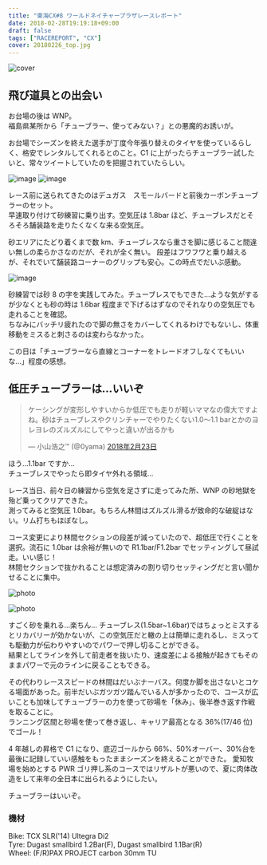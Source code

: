 ```yaml
---
title: "東海CX#8 ワールドネイチャープラザレースレポート"
date: 2018-02-28T19:19:18+09:00
draft: false
tags: ["RACEREPORT", "CX"]
cover: 20180226_top.jpg
---
```


![cover](https://farm5.staticflickr.com/4697/40475491811_508c6f6222_c.jpg)

## 飛び道具との出会い

お台場の後は WNP。\
福島県某所から「チューブラー、使ってみない？」との悪魔的お誘いが。

お台場でシーズンを終えた選手が丁度今年張り替えのタイヤを使っているらしく、格安でレンタルしてくれるとのこと。C1 に上がったらチューブラー試したいと、常々ツイートしていたのを把握されていたらしい。

![image](20180226_1.jpg)
![image](20180226_3.jpg)

レース前に送られてきたのはデュガス　スモールバードと前後カーボンチューブラーのセット。\
早速取り付けて砂練習に乗り出す。空気圧は 1.8bar ほど、チューブレスだとそろそろ舗装路を走りたくなくな来る空気圧。

砂エリアにたどり着くまで数 km、チューブレスなら重さを脚に感じること間違い無しの柔らかさなのだが、それが全く無い。
段差はフワフワと乗り越えるが、それでいて舗装路コーナーのグリップも安心。この時点でだいぶ感動。

![image](20180226_2.jpg)

砂練習では砂 8 の字を実践してみた。チューブレスでもできた…ような気がするが少なくとも砂の時は 1.6bar 程度まで下げるはずなのでそれなりの空気圧でも走れることを確認。\
ちなみにバッチリ疲れたので脚の無さをカバーしてくれるわけでもないし、体重移動をミスると刺さるのは変わらなかった。

この日は「チューブラーなら直線とコーナーをトレードオフしなくてもいいな…」程度の感想。

## 低圧チューブラーは…いいぞ

<blockquote class="twitter-tweet" data-conversation="none" data-lang="ja"><p lang="ja" dir="ltr">ケーシングが変形しやすいからか低圧でも走りが軽いママなの偉大ですよね。砂はチューブレスやクリンチャーでやりたくない1.0〜1.1 barとかのヨレヨレのズルズルにしてやっと違いが出るかも</p>&mdash; 小山浩之™ (@0yama) <a href="https://twitter.com/0yama/status/966950721294712832?ref_src=twsrc%5Etfw">2018年2月23日</a></blockquote>

ほう…1.1bar ですか…\
チューブレスでやったら即タイヤ外れる領域…

レース当日、前々日の練習から空気を足さずに走ってみた所、WNP の砂地獄を殆ど乗ってクリアできた。\
測ってみると空気圧 1.0bar。もちろん林間はズルズル滑るが致命的な破綻はない。リム打ちもほぼなし。

コース変更により林間セクションの段差が減っていたので、超低圧で行くことを選択。流石に 1.0bar は余裕が無いので R1.1bar/F1.2bar でセッティングして昼試走。いい感じ！\
林間セクションで抜かれることは想定済みの割り切りセッティングだと言い聞かせることに集中。

![photo](https://farm5.staticflickr.com/4603/39602252905_bb0e7a336a_c.jpg)

![photo](https://farm5.staticflickr.com/4653/26604517168_d6dd0afb8d_c.jpg)

すごく砂を乗れる…楽ちん…
チューブレス(1.5bar~1.6bar)ではちょっとミスするとリカバリーが効かないが、この空気圧だと轍の上は簡単に走れるし、ミスっても駆動力が伝わりやすいのでパワーで押し切ることができる。\
結果としてラインを外して前走者を抜いたり、速度差による接触が起きてもそのままパワーで元のラインに戻ることもできる。

その代わりレーススピードの林間はだいぶナーバス。何度か脚を出さないとコケる場面があった。前半だいぶガツガツ踏んでいる人が多かったので、コースが広いことも加味してチューブラーの力を使って砂場を「休み」、後半巻き返す作戦を取ることに。\
ランニング区間と砂場を使って巻き返し、キャリア最高となる 36%(17/46 位)でゴール！

4 年越しの昇格で C1 になり、底辺ゴールから 66%、50%オーバー、30%台を最後に記録していい感触をもったままシーズンを終えることができた。
愛知牧場を始めとする PWR ゴリ押し系のコースではリザルトが悪いので、夏に肉体改造をして来年の全日本に出られるようにしたい。

チューブラーはいいぞ。

### 機材

Bike: TCX SLR('14) Ultegra Di2\
Tyre: Dugast smallbird 1.2Bar(F), Dugast smallbird 1.1Bar(R)\
Wheel: (F/R)PAX PROJECT carbon 30mm TU

<LinkBox isAmazonLink url="https://www.amazon.co.jp/dp/B079NS766M/" />
